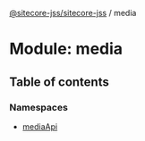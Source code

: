 [@sitecore-jss/sitecore-jss](../README.md) / media

# Module: media

## Table of contents

### Namespaces

- [mediaApi](media.mediaApi.md)
